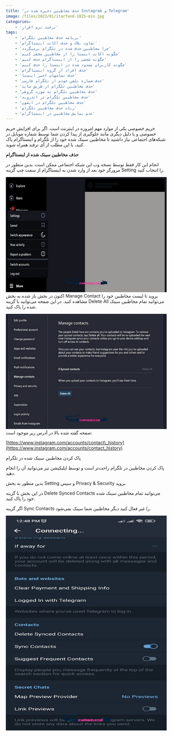```yaml
---
title: 'حذف مخاطبین ذخیره شده در Instagram و Telegram'
image: /files/2023/01/itarfand-1025-min.jpg
categories:
    - 'ترفند نرم افزار'
tags:
    - 'برنامه حذف مخاطبین تلگرام'
    - 'تفاوت بلاک و حذف اکانت اینستاگرام'
    - 'چرا مخاطبین حذف شده در تلگرام برمیگردد'
    - 'چگونه اکانت اینستا را از مخاطبین مخفی کنیم'
    - 'چگونه شخصی را از اینستاگرام حذف کنیم'
    - 'چگونه کاربران مسدود شده در اینستا را حذف کنیم'
    - 'حذف افراد از گروه اینستاگرام'
    - 'حذف تماسهای اخیر اینستا'
    - 'حذف شماره تلفن خودم از تلگرام فارسی'
    - 'حذف مخاطبین تلگرام از طریق سایت'
    - 'حذف مخاطبین تلگرام به صورت گروهی'
    - 'حذف مخاطبین تلگرام در اندروید'
    - 'حذف مخاطبین تلگرام در ایفون'
    - 'ربات حذف مخاطبین تلگرام'
    - 'عدم نمایش مخاطبین در اینستاگرام'
---
```


حریم خصوصی یکی از موارد مهم امروزه در اینترنت است. اگر برای افزایش حریم خصوصی و یا دلیل دیگری مانند جلوگیری از پیدا کردن شما توسط شماره موبایل در شبکه‌های اجتماعی نیاز داشتید تا مخاطبین سینک شده خود را از تلگرام و اینستاگرام پاک کنید، با این مطلب از آی ترفند همراه شوید.

**حذف مخاطبین سینک شده از اینستاگرام**

انجام این کار فقط توسط نسخه وب این شبکه اجتماعی ممکن است. بدین منظور در مرورگر خود بعد از وارد شدن به اینستاگرام از سمت چپ گزینه Setting را انتخاب کنید.

![mhkarami97](/files/2023/01/itarfand-1027-min.jpg)  
اکنون در بخش باز شده به بخش Manage Contact بروید تا لیست مخاطبین خود را مشاهده کنید. در این صفحه می‌توانید با گزینه Delete All می‌توانید تمام مخاطبین سینک شده را پاک کنید.

![mhkarami97](/files/2023/01/itarfand-1026-min.jpg)  
صفحه گفته شده بالا در آدرس زیر موجود است:

[https://www.instagram.com/accounts/contact\_history](https://www.instagram.com/accounts/contact_history)  

پاک کردن مخاطبین سینک شده در تلگرام

پاک کردن مخاطبین در تلگرام راحت‌تر است و توسط اپلیکیشن نیز می‌توانید آن را انجام دهید.

بدین منظور به بخش Setting و سپس Privacy &amp; Security بروید.

در این بخش با گزینه Delete Synced Contacts می‌توانید تمام مخاطبین سینک شده خود را پاک کنید.

اگر گزینه Sync Contacts را غیر فعال کنید دیگر مخاطبین شما سینک نمی‌شود.

![mhkarami97](/files/2023/01/itarfand-1028-min.jpg)  
